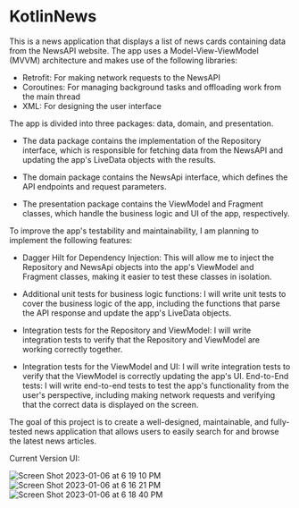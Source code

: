 # KotlinNews

This is a news application that displays a list of news cards containing data from the NewsAPI website. The app uses a Model-View-ViewModel (MVVM) architecture and makes use of the following libraries:

- Retrofit: For making network requests to the NewsAPI
- Coroutines: For managing background tasks and offloading work from the main thread
- XML: For designing the user interface


The app is divided into three packages: data, domain, and presentation. 
- The data package contains the implementation of the Repository interface, which is responsible for fetching data from the NewsAPI and updating the app's LiveData objects with the results. 

- The domain package contains the NewsApi interface, which defines the API endpoints and request parameters. 

- The presentation package contains the ViewModel and Fragment classes, which handle the business logic and UI of the app, respectively.




To improve the app's testability and maintainability, I am planning to implement the following features:

- Dagger Hilt for Dependency Injection: This will allow me to inject the Repository and NewsApi objects into the app's ViewModel and Fragment classes, making it easier to test these classes in isolation.

- Additional unit tests for business logic functions: I will write unit tests to cover the business logic of the app, including the functions that parse the API response and update the app's LiveData objects.

- Integration tests for the Repository and ViewModel: I will write integration tests to verify that the Repository and ViewModel are working correctly together.

- Integration tests for the ViewModel and UI: I will write integration tests to verify that the ViewModel is correctly updating the app's UI.
End-to-End tests: I will write end-to-end tests to test the app's functionality from the user's perspective, including making network requests and verifying that the correct data is displayed on the screen.


The goal of this project is to create a well-designed, maintainable, and fully-tested news application that allows users to easily search for and browse the latest news articles.

Current Version UI:



![Screen Shot 2023-01-06 at 6 19 10 PM](https://user-images.githubusercontent.com/86651172/211121312-6462714a-b2f9-4c51-a265-2566c835756c.png) ![Screen Shot 2023-01-06 at 6 16 21 PM](https://user-images.githubusercontent.com/86651172/211121325-8a76a112-131d-43db-a53a-72179b151f34.png) ![Screen Shot 2023-01-06 at 6 18 40 PM](https://user-images.githubusercontent.com/86651172/211121332-da41113e-90f4-4b4f-bfa7-5692dba98e8f.png)

